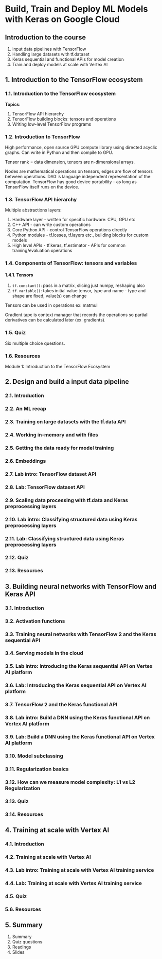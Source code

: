 # Build, Train and Deploy ML Models with Keras on Google Cloud

## Introduction to the course

1. Input data pipelines with TensorFlow
2. Handling large datasets with tf.dataset
3. Keras sequential and functional APIs for model creation
4. Train and deploy models at scale with Vertex AI


## 1. Introduction to the TensorFlow ecosystem

### 1.1. Introduction to the TensorFlow ecosystem

**Topics**:
1. TensorFlow API hierarchy
2. TensorFlow building blocks: tensors and operations
3. Writing low-level TensorFlow programs


### 1.2. Introduction to TensorFlow

High performance, open source GPU compute library using directed acyclic graphs. Can write in Python and then compile to GPU.

Tensor rank = data dimension, tensors are n-dimensional arrays.

Nodes are mathematical operations on tensors, edges are flow of tensors between operations. DAG is language independent representation of the computation. TensorFlow has good device portability - as long as TensorFlow itself runs on the device.


### 1.3. TensorFlow API hierarchy

Multiple abstractions layers:
1. Hardware layer - written for specific hardware: CPU, GPU etc
2. C++ API - can write custom operations
3. Core Python API - control TensorFlow operations directly
4. Python modules - tf.losses, tf.layers etc., building blocks for custom models
5. High level APIs - tf.keras, tf.estimator - APIs for common training/evaluation operations

### 1.4. Components of TensorFlow: tensors and variables

#### 1.4.1. Tensors

1. `tf.constant()`: pass in a matrix, slicing just numpy, reshaping also
2. `tf.variable()`: takes initial value tensor, type and name - type and shape are fixed, value(s) can change

Tensors can be used in operations ex: matmul

Gradient tape is context manager that records the operations so partial derivatives can be calculated later (ex: gradients).


### 1.5. Quiz

Six multiple choice questions.

### 1.6. Resources

Module 1: Introduction to the TensorFlow Ecosystem

## 2. Design and build a input data pipeline

### 2.1. Introduction
### 2.2. An ML recap
### 2.3. Training on large datasets with the tf.data API
### 2.4. Working in-memory and with files
### 2.5. Getting the data ready for model training
### 2.6. Embeddings
### 2.7. Lab intro: TensorFlow dataset API
### 2.8. Lab: TensorFlow dataset API
### 2.9. Scaling data processing with tf.data and Keras preprocessing layers
### 2.10. Lab intro: Classifying structured data using Keras preprocessing layers
### 2.11. Lab: Classifying structured data using Keras preprocessing layers
### 2.12. Quiz
### 2.13. Resources


## 3. Building neural networks with TensorFlow and Keras API

### 3.1. Introduction
### 3.2. Activation functions
### 3.3. Training neural networks with TensorFlow 2 and the Keras sequential API
### 3.4. Serving models in the cloud
### 3.5. Lab intro: Introducing the Keras sequential API on Vertex AI platform
### 3.6. Lab: Introducing the Keras sequential API on Vertex AI platform
### 3.7. TensorFlow 2 and the Keras functional API
### 3.8. Lab intro: Build a DNN using the Keras functional API on Vertex AI platform
### 3.9. Lab: Build a DNN using the Keras functional API on Vertex AI platform
### 3.10. Model subclassing
### 3.11. Regularization basics
### 3.12. How can we measure model complexity: L1 vs L2 Regularization
### 3.13. Quiz
### 3.14. Resources

## 4. Training at scale with Vertex AI

### 4.1. Introduction
### 4.2. Training at scale with Vertex AI
### 4.3. Lab intro: Training at scale with Vertex AI training service
### 4.4. Lab: Training at scale with Vertex AI training service
### 4.5. Quiz
### 5.6. Resources


## 5. Summary

1. Summary
2. Quiz questions
3. Readings
4. Slides
